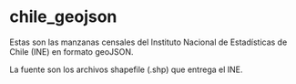 # chile_geojson
Estas son las manzanas censales del Instituto Nacional de Estadísticas de Chile (INE) en formato geoJSON. 


La fuente son los archivos shapefile (.shp) que entrega el INE. 
